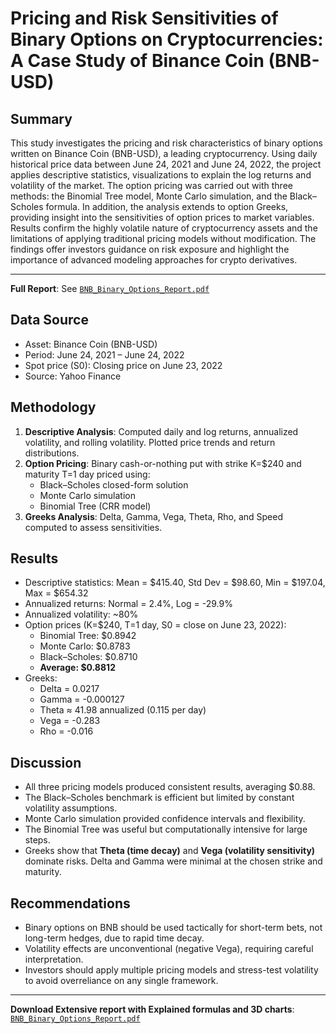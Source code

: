 # Pricing and Risk Sensitivities of Binary Options on Cryptocurrencies: A Case Study of Binance Coin (BNB-USD)
## Summary
This study investigates the pricing and risk characteristics of binary options written on Binance Coin (BNB-USD), a leading cryptocurrency. Using daily historical price data between June 24, 2021 and June 24, 2022, the project applies descriptive statistics, visualizations to explain the log returns and volatility of the market. The option pricing was carried out with three methods: the Binomial Tree model, Monte Carlo simulation, and the Black–Scholes formula. In addition, the analysis extends to option Greeks, providing insight into the sensitivities of option prices to market variables. Results confirm the highly volatile nature of cryptocurrency assets and the limitations of applying traditional pricing models without modification. The findings offer investors guidance on risk exposure and highlight the importance of advanced modeling approaches for crypto derivatives.

---
**Full Report**: See [`BNB_Binary_Options_Report.pdf`](https://github.com/Paultimi20/Quantitative-Finance---Option-Pricing/blob/main/BNB_Binary_Options_Report.pdf)

## Data Source
- Asset: Binance Coin (BNB-USD)
- Period: June 24, 2021 – June 24, 2022
- Spot price (S0): Closing price on June 23, 2022
- Source: Yahoo Finance
  
## Methodology

1. **Descriptive Analysis**: Computed daily and log returns, annualized volatility, and rolling volatility. Plotted price trends and return distributions.
2. **Option Pricing**: Binary cash-or-nothing put with strike K=$240 and maturity T=1 day priced using:
   - Black–Scholes closed-form solution
   - Monte Carlo simulation
   - Binomial Tree (CRR model)
3. **Greeks Analysis**: Delta, Gamma, Vega, Theta, Rho, and Speed computed to assess sensitivities.

## Results
- Descriptive statistics: Mean = $415.40, Std Dev = $98.60, Min = $197.04, Max = $654.32
- Annualized returns: Normal = 2.4%, Log = -29.9%
- Annualized volatility: ~80%
- Option prices (K=$240, T=1 day, S0 = close on June 23, 2022):
  - Binomial Tree: $0.8942
  - Monte Carlo: $0.8783
  - Black–Scholes: $0.8710
  - **Average: $0.8812**
- Greeks:
  - Delta = 0.0217
  - Gamma = -0.000127
  - Theta ≈ 41.98 annualized (0.115 per day)
  - Vega = -0.283
  - Rho = -0.016

## Discussion
- All three pricing models produced consistent results, averaging $0.88. 
- The Black–Scholes benchmark is efficient but limited by constant volatility assumptions.
- Monte Carlo simulation provided confidence intervals and flexibility.
- The Binomial Tree was useful but computationally intensive for large steps.
- Greeks show that **Theta (time decay)** and **Vega (volatility sensitivity)** dominate risks. Delta and Gamma were minimal at the chosen strike and maturity.

## Recommendations
- Binary options on BNB should be used tactically for short-term bets, not long-term hedges, due to rapid time decay.
- Volatility effects are unconventional (negative Vega), requiring careful interpretation.
- Investors should apply multiple pricing models and stress-test volatility to avoid overreliance on any single framework.

---
**Download Extensive report with Explained formulas and 3D charts**:  [`BNB_Binary_Options_Report.pdf`](https://github.com/Paultimi20/Quantitative-Finance---Option-Pricing/blob/main/BNB_Binary_Options_Report.pdf)
